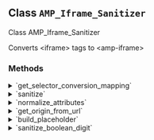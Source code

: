 ## Class `AMP_Iframe_Sanitizer`

Class AMP_Iframe_Sanitizer

Converts &lt;iframe&gt; tags to &lt;amp-iframe&gt;

### Methods
<details>
<summary>`get_selector_conversion_mapping`</summary>

```php
public get_selector_conversion_mapping()
```

Get mapping of HTML selectors to the AMP component selectors which they may be converted into.


</details>
<details>
<summary>`sanitize`</summary>

```php
public sanitize()
```

Sanitize the &lt;iframe&gt; elements from the HTML contained in this instance&#039;s Dom\Document.


</details>
<details>
<summary>`normalize_attributes`</summary>

```php
private normalize_attributes( $attributes )
```

Normalize HTML attributes for &lt;amp-iframe&gt; elements.


</details>
<details>
<summary>`get_origin_from_url`</summary>

```php
private get_origin_from_url( $url )
```

Obtain the origin part of a given URL (scheme, host, port).


</details>
<details>
<summary>`build_placeholder`</summary>

```php
private build_placeholder()
```

Builds a DOMElement to use as a placeholder for an &lt;iframe&gt;.

Important: The element returned must not be block-level (e.g. div) as the PHP DOM parser will move it out from inside any containing paragraph. So this is why a span is used.


</details>
<details>
<summary>`sanitize_boolean_digit`</summary>

```php
private sanitize_boolean_digit( $value )
```

Sanitizes a boolean character (or string) into a &#039;0&#039; or &#039;1&#039; character.


</details>

